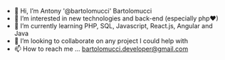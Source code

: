 - 👋 Hi, I’m Antony '@bartolomucci' Bartolomucci
- 👀 I’m interested in new technologies and back-end (especially php♥)
- 🌱 I’m currently learning PHP, SQL, Javascript, React.js, Angular and Java
- 💞️ I’m looking to collaborate on any project I could help with
- 📫 How to reach me ... bartolomucci.developer@gmail.com

<!---
bartolomucci/bartolomucci is a ✨ special ✨ repository because its `README.md` (this file) appears on your GitHub profile.
You can click the Preview link to take a look at your changes.
--->
